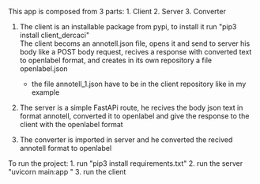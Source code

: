 This app is composed from 3 parts:
    1. Client
    2. Server
    3. Converter

1. The client is an installable package from pypi, to install it run "pip3 install  client_dercaci"   
    The client becoms an annotell.json file, opens it and send to server his body like a POST body request,
    recives a response with converted text to openlabel format, and creates in its own repository a file openlabel.json
    * the file annotell_1.json have to be in the client repository like in my example

2. The server is a simple FastAPi route, he recives the body json text in format annotell, converted it to openlabel and give the 
    response to the client with the openlabel format

3. The converter is imported in server and he converted the recived annotell format to openlabel


To run the project:
    1. run "pip3 install requirements.txt"
    2. run the server "uvicorn main:app "
    3. run the client 

